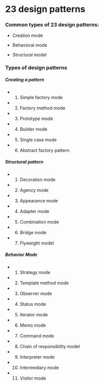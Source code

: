 # 23 design patterns

### Common types of 23 design patterns:

* Creation mode

* Behavioral mode

* Structural model





### Types of design patterns

##### Creating a pattern

* 1. Simple factory mode

* 2. Factory method mode

* 3. Prototype mode

* 4. Builder mode

* 5. Single case mode

* 6. Abstract factory pattern

##### Structural pattern

* 1. Decoration mode

* 2. Agency mode

* 3. Appearance mode

* 4. Adapter mode

* 5. Combination mode

* 6. Bridge mode

* 7. Flyweight model

##### Behavior Mode

* 1. Strategy mode

* 2. Template method mode

* 3. Observer mode

* 4. Status mode

* 5. Iterator mode

* 6. Memo mode

* 7. Command mode

* 8. Chain of responsibility model

* 9. Interpreter mode

* 10. Intermediary mode

* 11. Visitor mode
